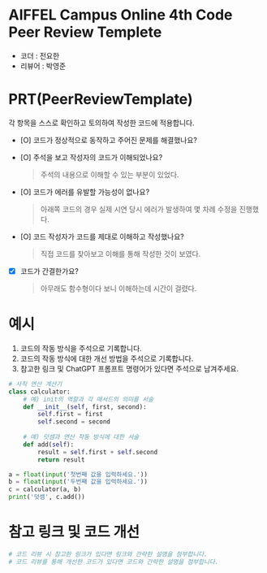 # AIFFEL Campus Online 4th Code Peer Review Templete
- 코더 : 전요한
- 리뷰어 : 박영준


# PRT(PeerReviewTemplate) 
각 항목을 스스로 확인하고 토의하여 작성한 코드에 적용합니다.

- [O] 코드가 정상적으로 동작하고 주어진 문제를 해결했나요?
  
- [O] 주석을 보고 작성자의 코드가 이해되었나요?
  > 주석의 내용으로 이해할 수 있는 부분이 있었다.
- [O] 코드가 에러를 유발할 가능성이 없나요?
  > 아래쪽 코드의 경우 실제 시연 당시 에러가 발생하여 몇 차례 수정을 진행했다.
- [O] 코드 작성자가 코드를 제대로 이해하고 작성했나요?
  > 직접 코드를 찾아보고 이해를 통해 작성한 것이 보였다.
- [X] 코드가 간결한가요?
  > 아무래도 함수형이다 보니 이해하는데 시간이 걸렸다.

# 예시
1. 코드의 작동 방식을 주석으로 기록합니다.
2. 코드의 작동 방식에 대한 개선 방법을 주석으로 기록합니다.
3. 참고한 링크 및 ChatGPT 프롬프트 명령어가 있다면 주석으로 남겨주세요.
```python
# 사칙 연산 계산기
class calculator:
    # 예) init의 역할과 각 매서드의 의미를 서술
    def __init__(self, first, second):
        self.first = first
        self.second = second
    
    # 예) 덧셈과 연산 작동 방식에 대한 서술
    def add(self):
        result = self.first + self.second
        return result

a = float(input('첫번째 값을 입력하세요.')) 
b = float(input('두번째 값을 입력하세요.')) 
c = calculator(a, b)
print('덧셈', c.add()) 
```

# 참고 링크 및 코드 개선
```python
# 코드 리뷰 시 참고한 링크가 있다면 링크와 간략한 설명을 첨부합니다.
# 코드 리뷰를 통해 개선한 코드가 있다면 코드와 간략한 설명을 첨부합니다.
```
